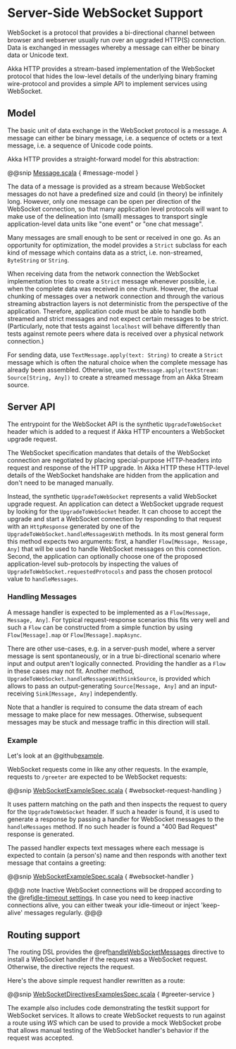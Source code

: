 <a id="server-side-websocket-support-scala"></a>
# Server-Side WebSocket Support

WebSocket is a protocol that provides a bi-directional channel between browser and webserver usually run over an
upgraded HTTP(S) connection. Data is exchanged in messages whereby a message can either be binary data or Unicode text.

Akka HTTP provides a stream-based implementation of the WebSocket protocol that hides the low-level details of the
underlying binary framing wire-protocol and provides a simple API to implement services using WebSocket.

## Model

The basic unit of data exchange in the WebSocket protocol is a message. A message can either be binary message,
i.e. a sequence of octets or a text message, i.e. a sequence of Unicode code points.

Akka HTTP provides a straight-forward model for this abstraction:

@@snip [Message.scala](../../../../../../../akka-http-core/src/main/scala/akka/http/scaladsl/model/ws/Message.scala) { #message-model }

The data of a message is provided as a stream because WebSocket messages do not have a predefined size and could
(in theory) be infinitely long. However, only one message can be open per direction of the WebSocket connection,
so that many application level protocols will want to make use of the delineation into (small) messages to transport
single application-level data units like "one event" or "one chat message".

Many messages are small enough to be sent or received in one go. As an opportunity for optimization, the model provides
a `Strict` subclass for each kind of message which contains data as a strict, i.e. non-streamed, `ByteString` or
`String`.

When receiving data from the network connection the WebSocket implementation tries to create a `Strict` message whenever
possible, i.e. when the complete data was received in one chunk. However, the actual chunking of messages over a network
connection and through the various streaming abstraction layers is not deterministic from the perspective of the
application. Therefore, application code must be able to handle both streamed and strict messages and not expect
certain messages to be strict. (Particularly, note that tests against `localhost` will behave differently than tests
against remote peers where data is received over a physical network connection.)

For sending data, use `TextMessage.apply(text: String)` to create a `Strict` message which is often the natural
choice when the complete message has already been assembled. Otherwise, use `TextMessage.apply(textStream: Source[String, Any])`
to create a streamed message from an Akka Stream source.

## Server API

The entrypoint for the WebSocket API is the synthetic `UpgradeToWebSocket` header which is added to a request
if Akka HTTP encounters a WebSocket upgrade request.

The WebSocket specification mandates that details of the WebSocket connection are negotiated by placing special-purpose
HTTP-headers into request and response of the HTTP upgrade. In Akka HTTP these HTTP-level details of the WebSocket
handshake are hidden from the application and don't need to be managed manually.

Instead, the synthetic `UpgradeToWebSocket` represents a valid WebSocket upgrade request. An application can detect
a WebSocket upgrade request by looking for the `UpgradeToWebSocket` header. It can choose to accept the upgrade and
start a WebSocket connection by responding to that request with an `HttpResponse` generated by one of the
`UpgradeToWebSocket.handleMessagesWith` methods. In its most general form this method expects two arguments:
first, a handler `Flow[Message, Message, Any]` that will be used to handle WebSocket messages on this connection.
Second, the application can optionally choose one of the proposed application-level sub-protocols by inspecting the
values of `UpgradeToWebSocket.requestedProtocols` and pass the chosen protocol value to `handleMessages`.

### Handling Messages

A message handler is expected to be implemented as a `Flow[Message, Message, Any]`. For typical request-response
scenarios this fits very well and such a `Flow` can be constructed from a simple function by using
`Flow[Message].map` or `Flow[Message].mapAsync`.

There are other use-cases, e.g. in a server-push model, where a server message is sent spontaneously, or in a
true bi-directional scenario where input and output aren't logically connected. Providing the handler as a `Flow` in
these cases may not fit. Another method, `UpgradeToWebSocket.handleMessagesWithSinkSource`, is provided
which allows to pass an output-generating `Source[Message, Any]` and an input-receiving `Sink[Message, Any]` independently.

Note that a handler is required to consume the data stream of each message to make place for new messages. Otherwise,
subsequent messages may be stuck and message traffic in this direction will stall.

### Example

Let's look at an @github[example](/docs/src/test/scala/docs/http/scaladsl/server/WebSocketExampleSpec.scala).

WebSocket requests come in like any other requests. In the example, requests to `/greeter` are expected to be
WebSocket requests:

@@snip [WebSocketExampleSpec.scala](../../../../../test/scala/docs/http/scaladsl/server/WebSocketExampleSpec.scala) { #websocket-request-handling }

It uses pattern matching on the path and then inspects the request to query for the `UpgradeToWebSocket` header. If
such a header is found, it is used to generate a response by passing a handler for WebSocket messages to the
`handleMessages` method. If no such header is found a "400 Bad Request" response is generated.

The passed handler expects text messages where each message is expected to contain (a person's) name
and then responds with another text message that contains a greeting:

@@snip [WebSocketExampleSpec.scala](../../../../../test/scala/docs/http/scaladsl/server/WebSocketExampleSpec.scala) { #websocket-handler }

@@@ note
Inactive WebSocket connections will be dropped according to the @ref[idle-timeout settings](../common/timeouts.md#idle-timeouts-scala).
In case you need to keep inactive connections alive, you can either tweak your idle-timeout or inject
'keep-alive' messages regularly.
@@@

## Routing support

The routing DSL provides the @ref[handleWebSocketMessages](directives/websocket-directives/handleWebSocketMessages.md#handlewebsocketmessages) directive to install a WebSocket handler if the request
was a WebSocket request. Otherwise, the directive rejects the request.

Here's the above simple request handler rewritten as a route:

@@snip [WebSocketDirectivesExamplesSpec.scala](../../../../../test/scala/docs/http/scaladsl/server/directives/WebSocketDirectivesExamplesSpec.scala) { #greeter-service }

The example also includes code demonstrating the testkit support for WebSocket services. It allows to create WebSocket
requests to run against a route using *WS* which can be used to provide a mock WebSocket probe that allows manual
testing of the WebSocket handler's behavior if the request was accepted.
